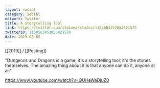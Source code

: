 ```yaml
---
layout: social
category: social
network: Twitter
title: A Storytelling Tool
link: https://twitter.com/steinea/status/1158583453853421570
twitterID: 1158583453853421570
date: 2019-08-05
---
```


[[2019]] / [[Posting]]

"Dungeons and Dragons is a game, it's a storytelling tool, it's the stories themselves. The amazing thing about it is that anyone can do it, anyone at all"

<https://www.youtube.com/watch?v=QUHeWaDjuZ0>
